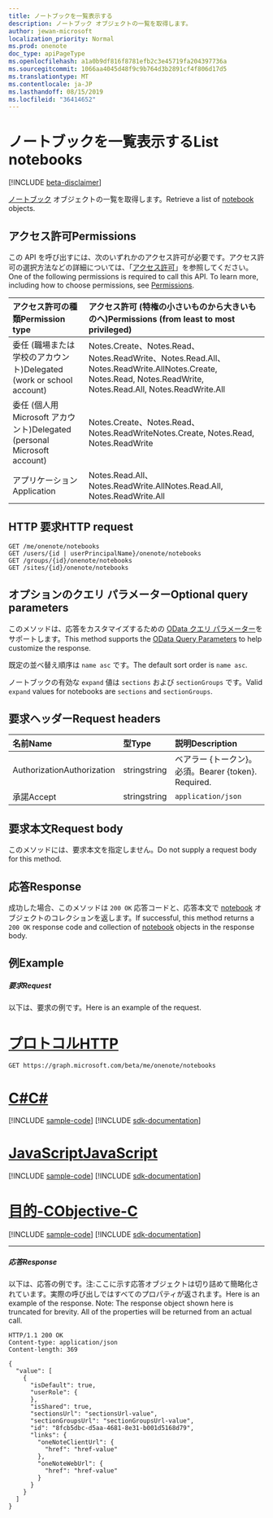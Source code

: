 ```yaml
---
title: ノートブックを一覧表示する
description: ノートブック オブジェクトの一覧を取得します。
author: jewan-microsoft
localization_priority: Normal
ms.prod: onenote
doc_type: apiPageType
ms.openlocfilehash: a1a0b9df816f8781efb2c3e45719fa204397736a
ms.sourcegitcommit: 1066aa4045d48f9c9b764d3b2891cf4f806d17d5
ms.translationtype: MT
ms.contentlocale: ja-JP
ms.lasthandoff: 08/15/2019
ms.locfileid: "36414652"
---
```

# <a name="list-notebooks"></a><span data-ttu-id="84a7d-103">ノートブックを一覧表示する</span><span class="sxs-lookup"><span data-stu-id="84a7d-103">List notebooks</span></span>

[!INCLUDE [beta-disclaimer](../../includes/beta-disclaimer.md)]

<span data-ttu-id="84a7d-104">[ノートブック](../resources/notebook.md) オブジェクトの一覧を取得します。</span><span class="sxs-lookup"><span data-stu-id="84a7d-104">Retrieve a list of [notebook](../resources/notebook.md) objects.</span></span>
## <a name="permissions"></a><span data-ttu-id="84a7d-105">アクセス許可</span><span class="sxs-lookup"><span data-stu-id="84a7d-105">Permissions</span></span>
<span data-ttu-id="84a7d-p101">この API を呼び出すには、次のいずれかのアクセス許可が必要です。アクセス許可の選択方法などの詳細については、「[アクセス許可](/graph/permissions-reference)」を参照してください。</span><span class="sxs-lookup"><span data-stu-id="84a7d-p101">One of the following permissions is required to call this API. To learn more, including how to choose permissions, see [Permissions](/graph/permissions-reference).</span></span>

|<span data-ttu-id="84a7d-108">アクセス許可の種類</span><span class="sxs-lookup"><span data-stu-id="84a7d-108">Permission type</span></span>      | <span data-ttu-id="84a7d-109">アクセス許可 (特権の小さいものから大きいものへ)</span><span class="sxs-lookup"><span data-stu-id="84a7d-109">Permissions (from least to most privileged)</span></span>              |
|:--------------------|:---------------------------------------------------------|
|<span data-ttu-id="84a7d-110">委任 (職場または学校のアカウント)</span><span class="sxs-lookup"><span data-stu-id="84a7d-110">Delegated (work or school account)</span></span> | <span data-ttu-id="84a7d-111">Notes.Create、Notes.Read、Notes.ReadWrite、Notes.Read.All、Notes.ReadWrite.All</span><span class="sxs-lookup"><span data-stu-id="84a7d-111">Notes.Create, Notes.Read, Notes.ReadWrite, Notes.Read.All, Notes.ReadWrite.All</span></span>    |
|<span data-ttu-id="84a7d-112">委任 (個人用 Microsoft アカウント)</span><span class="sxs-lookup"><span data-stu-id="84a7d-112">Delegated (personal Microsoft account)</span></span> | <span data-ttu-id="84a7d-113">Notes.Create、Notes.Read、Notes.ReadWrite</span><span class="sxs-lookup"><span data-stu-id="84a7d-113">Notes.Create, Notes.Read, Notes.ReadWrite</span></span>    |
|<span data-ttu-id="84a7d-114">アプリケーション</span><span class="sxs-lookup"><span data-stu-id="84a7d-114">Application</span></span> | <span data-ttu-id="84a7d-115">Notes.Read.All、Notes.ReadWrite.All</span><span class="sxs-lookup"><span data-stu-id="84a7d-115">Notes.Read.All, Notes.ReadWrite.All</span></span> |

## <a name="http-request"></a><span data-ttu-id="84a7d-116">HTTP 要求</span><span class="sxs-lookup"><span data-stu-id="84a7d-116">HTTP request</span></span>
<!-- { "blockType": "ignored" } -->
```http
GET /me/onenote/notebooks
GET /users/{id | userPrincipalName}/onenote/notebooks
GET /groups/{id}/onenote/notebooks
GET /sites/{id}/onenote/notebooks
```
## <a name="optional-query-parameters"></a><span data-ttu-id="84a7d-117">オプションのクエリ パラメーター</span><span class="sxs-lookup"><span data-stu-id="84a7d-117">Optional query parameters</span></span>
<span data-ttu-id="84a7d-118">このメソッドは、応答をカスタマイズするための [OData クエリ パラメーター](https://developer.microsoft.com/graph/docs/concepts/query_parameters)をサポートします。</span><span class="sxs-lookup"><span data-stu-id="84a7d-118">This method supports the [OData Query Parameters](https://developer.microsoft.com/graph/docs/concepts/query_parameters) to help customize the response.</span></span>

<span data-ttu-id="84a7d-119">既定の並べ替え順序は `name asc` です。</span><span class="sxs-lookup"><span data-stu-id="84a7d-119">The default sort order is `name asc`.</span></span> 

<span data-ttu-id="84a7d-120">ノートブックの有効な `expand` 値は `sections` および `sectionGroups` です。</span><span class="sxs-lookup"><span data-stu-id="84a7d-120">Valid `expand` values for notebooks are `sections` and `sectionGroups`.</span></span>

## <a name="request-headers"></a><span data-ttu-id="84a7d-121">要求ヘッダー</span><span class="sxs-lookup"><span data-stu-id="84a7d-121">Request headers</span></span>
| <span data-ttu-id="84a7d-122">名前</span><span class="sxs-lookup"><span data-stu-id="84a7d-122">Name</span></span>       | <span data-ttu-id="84a7d-123">型</span><span class="sxs-lookup"><span data-stu-id="84a7d-123">Type</span></span> | <span data-ttu-id="84a7d-124">説明</span><span class="sxs-lookup"><span data-stu-id="84a7d-124">Description</span></span>|
|:-----------|:------|:----------|
| <span data-ttu-id="84a7d-125">Authorization</span><span class="sxs-lookup"><span data-stu-id="84a7d-125">Authorization</span></span>  | <span data-ttu-id="84a7d-126">string</span><span class="sxs-lookup"><span data-stu-id="84a7d-126">string</span></span>  | <span data-ttu-id="84a7d-p102">ベアラー {トークン}。必須。</span><span class="sxs-lookup"><span data-stu-id="84a7d-p102">Bearer {token}. Required.</span></span> |
| <span data-ttu-id="84a7d-129">承諾</span><span class="sxs-lookup"><span data-stu-id="84a7d-129">Accept</span></span> | <span data-ttu-id="84a7d-130">string</span><span class="sxs-lookup"><span data-stu-id="84a7d-130">string</span></span> | `application/json` |

## <a name="request-body"></a><span data-ttu-id="84a7d-131">要求本文</span><span class="sxs-lookup"><span data-stu-id="84a7d-131">Request body</span></span>
<span data-ttu-id="84a7d-132">このメソッドには、要求本文を指定しません。</span><span class="sxs-lookup"><span data-stu-id="84a7d-132">Do not supply a request body for this method.</span></span>

## <a name="response"></a><span data-ttu-id="84a7d-133">応答</span><span class="sxs-lookup"><span data-stu-id="84a7d-133">Response</span></span>

<span data-ttu-id="84a7d-134">成功した場合、このメソッドは `200 OK` 応答コードと、応答本文で [notebook](../resources/notebook.md) オブジェクトのコレクションを返します。</span><span class="sxs-lookup"><span data-stu-id="84a7d-134">If successful, this method returns a `200 OK` response code and collection of [notebook](../resources/notebook.md) objects in the response body.</span></span>
## <a name="example"></a><span data-ttu-id="84a7d-135">例</span><span class="sxs-lookup"><span data-stu-id="84a7d-135">Example</span></span>
##### <a name="request"></a><span data-ttu-id="84a7d-136">要求</span><span class="sxs-lookup"><span data-stu-id="84a7d-136">Request</span></span>
<span data-ttu-id="84a7d-137">以下は、要求の例です。</span><span class="sxs-lookup"><span data-stu-id="84a7d-137">Here is an example of the request.</span></span>

# <a name="httptabhttp"></a>[<span data-ttu-id="84a7d-138">プロトコル</span><span class="sxs-lookup"><span data-stu-id="84a7d-138">HTTP</span></span>](#tab/http)
<!-- {
  "blockType": "request",
  "name": "get_notebooks"
}-->
```http
GET https://graph.microsoft.com/beta/me/onenote/notebooks
```
# <a name="ctabcsharp"></a>[<span data-ttu-id="84a7d-139">C#</span><span class="sxs-lookup"><span data-stu-id="84a7d-139">C#</span></span>](#tab/csharp)
[!INCLUDE [sample-code](../includes/snippets/csharp/get-notebooks-csharp-snippets.md)]
[!INCLUDE [sdk-documentation](../includes/snippets/snippets-sdk-documentation-link.md)]

# <a name="javascripttabjavascript"></a>[<span data-ttu-id="84a7d-140">JavaScript</span><span class="sxs-lookup"><span data-stu-id="84a7d-140">JavaScript</span></span>](#tab/javascript)
[!INCLUDE [sample-code](../includes/snippets/javascript/get-notebooks-javascript-snippets.md)]
[!INCLUDE [sdk-documentation](../includes/snippets/snippets-sdk-documentation-link.md)]

# <a name="objective-ctabobjc"></a>[<span data-ttu-id="84a7d-141">目的-C</span><span class="sxs-lookup"><span data-stu-id="84a7d-141">Objective-C</span></span>](#tab/objc)
[!INCLUDE [sample-code](../includes/snippets/objc/get-notebooks-objc-snippets.md)]
[!INCLUDE [sdk-documentation](../includes/snippets/snippets-sdk-documentation-link.md)]

---

##### <a name="response"></a><span data-ttu-id="84a7d-142">応答</span><span class="sxs-lookup"><span data-stu-id="84a7d-142">Response</span></span>
<span data-ttu-id="84a7d-p103">以下は、応答の例です。注:ここに示す応答オブジェクトは切り詰めて簡略化されています。実際の呼び出しではすべてのプロパティが返されます。</span><span class="sxs-lookup"><span data-stu-id="84a7d-p103">Here is an example of the response. Note: The response object shown here is truncated for brevity. All of the properties will be returned from an actual call.</span></span>
<!-- {
  "blockType": "response",
  "truncated": true,
  "@odata.type": "microsoft.graph.notebook",
  "isCollection": true
} -->
```http
HTTP/1.1 200 OK
Content-type: application/json
Content-length: 369

{
  "value": [
    {
      "isDefault": true,
      "userRole": {
      },
      "isShared": true,
      "sectionsUrl": "sectionsUrl-value",
      "sectionGroupsUrl": "sectionGroupsUrl-value",
      "id": "8fcb5dbc-d5aa-4681-8e31-b001d5168d79",
      "links": {
        "oneNoteClientUrl": {
          "href": "href-value"
        },
        "oneNoteWebUrl": {
          "href": "href-value"
        }
      }
    }
  ]
}
```

<!-- uuid: 8fcb5dbc-d5aa-4681-8e31-b001d5168d79
2015-10-25 14:57:30 UTC -->
<!--
{
  "type": "#page.annotation",
  "description": "List notebooks",
  "keywords": "",
  "section": "documentation",
  "tocPath": "",
  "suppressions": [
  ]
}
-->
